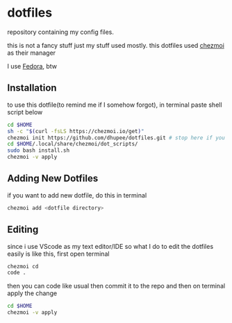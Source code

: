 # dotfiles

repository containing my config files.

this is not a fancy stuff just my stuff used mostly.
this dotfiles used [chezmoi](https://www.chezmoi.io/) as their manager

I use [Fedora](https://getfedora.org), btw

## Installation

to use this dotfile(to remind me if I somehow forgot), in terminal paste shell script below

```sh
cd $HOME
sh -c "$(curl -fsLS https://chezmoi.io/get)"
chezmoi init https://github.com/dhupee/dotfiles.git # stop here if you dont want to install stuff
cd $HOME/.local/share/chezmoi/dot_scripts/
sudo bash install.sh 
chezmoi -v apply
```

## Adding New Dotfiles

if you want to add new dotfile, do this in terminal

```sh
chezmoi add <dotfile directory>
```

## Editing

since i use VScode as my text editor/IDE so what I do to edit the dotfiles easily is like this, first open terminal

```sh
chezmoi cd
code .
```

then you can code like usual then commit it to the repo and then on terminal apply the change

```sh
cd $HOME
chezmoi -v apply
```
